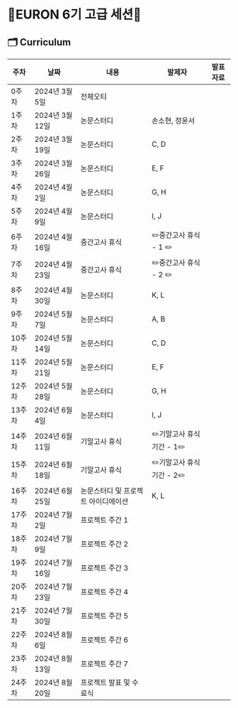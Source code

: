 # 🐥EURON 6기 고급 세션🐥

## 🗂️ Curriculum
|주차|날짜|내용|발제자|발표자료|
|---|---|---|---|---|
|0주차|2024년 3월 5일|전체오티|	
|1주차|2024년 3월 12일|논문스터디|손소현, 정윤서|
|2주차|2024년 3월 19일|논문스터디|	C, D|
|3주차|2024년 3월 26일|논문스터디|E, F|
|4주차|2024년 4월 2일|논문스터디|G, H|
|5주차|2024년 4월 9일|논문스터디|I, J|
|6주차|2024년 4월 16일|중간고사 휴식|✏️중간고사 휴식 - 1	✏️
|7주차|2024년 4월 23일|중간고사 휴식|✏️중간고사 휴식 - 2	✏️
|8주차|2024년 4월 30일|논문스터디|K, L
|9주차|2024년 5월 7일|논문스터디|A, B
|10주차|2024년 5월 14일|논문스터디|C, D
|11주차|2024년 5월 21일|논문스터디|E, F
|12주차|2024년 5월 28일|논문스터디|G, H
|13주차|2024년 6월 4일|논문스터디|I, J
|14주차|2024년 6월 11일|기말고사 휴식|✏️기말고사 휴식기간 - 1✏️
|15주차|2024년 6월 18일|기말고사 휴식|✏️기말고사 휴식기간 - 2✏️
|16주차|2024년 6월 25일|논문스터디 및 프로젝트 아이디에이션|K, L
|17주차|2024년 7월 2일|프로젝트 주간 1	
|18주차|2024년 7월 9일|프로젝트 주간 2	
|19주차|2024년 7월 16일|프로젝트 주간 3	
|20주차|2024년 7월 23일|프로젝트 주간 4	
|21주차|2024년 7월 30일|프로젝트 주간 5	
|22주차|2024년 8월 6일|프로젝트 주간 6	
|23주차|2024년 8월 13일|프로젝트 주간 7	
|24주차|2024년 8월 20일|프로젝트 발표 및 수료식	
